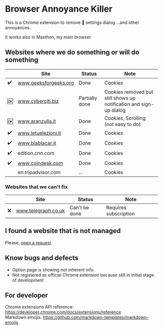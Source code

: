 # Browser Annoyance Killer

This is a Chrome extension to remove :cookie: settings dialog
...and other annoyances.

It works also in Maxthon, my main browser.

## Websites where we do something or will do something

|                    | Site                  | Status         | Note                                                               |
| ------------------ | --------------------- | -------------- | ------------------------------------------------------------------ |
| :heavy_check_mark: | www.geeksforgeeks.org | Done           | Cookies                                                            |
| :ok:               | www.cyberciti.biz     | Partially done | Cookies removed but still shows up notification and sign-up dialog |
| :ok:               | www.aranzulla.it      | Done           | Cookies, Scrolling (not easy to do)                                |
| :heavy_check_mark: | www.letuelezioni.it   | Done           | Cookies                                                            |
| :heavy_check_mark: | www.blablacar.it      | Done           | Cookies                                                            |
| :heavy_check_mark: | edition.cnn.com       | Done           | Cookies                                                            |
| :heavy_check_mark: | www.coindesk.com      | Done           | Cookies                                                            |
|                    | en.tripadvisor.com    | ...            | Cookies                                                            |

### Websites that we can't fix

|     | Site                | Status        | Note                  |
| --- | ------------------- | ------------- | --------------------- |
| :x: | www.telegraph.co.uk | Can't be done | Requires subscription |

## I found a website that is not managed

Please, [open a request](https://github.com/alex-piccione/chrome-extension.no-cookies/issues/new?title=Suggest%20of%20website%20to%20manage&body=Hi,%20I%27d%20like%20that%20this%20extension%20manage%20this%20website:%20...%20Thank%20you.).

## Know bugs and defects

- Option page is showing not inherent info.
- Not registered as official Chrome extension because still in initial stage of development

## For developer

Chrome extensions API reference: https://developer.chrome.com/docs/extensions/reference  
Markdown emojis: https://github.com/markdown-templates/markdown-emojis
